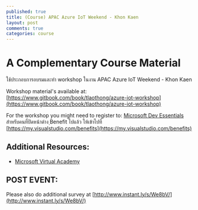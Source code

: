 ```yaml
---
published: true
title: (Course) APAC Azure IoT Weekend - Khon Kaen
layout: post
comments: true
categories: course
---
```


# A Complementary Course Material
ใช้ประกอบการอบรมและทำ workshop ในงาน APAC Azure IoT Weekend - Khon Kaen

<!-- break -->

Workshop material's available at: [https://www.gitbook.com/book/tlaothong/azure-iot-workshop](https://www.gitbook.com/book/tlaothong/azure-iot-workshop)

For the workshop you might need to register to: [Microsoft Dev Essentials](http://aka.ms/vsdevhelp)
สำหรับคนที่ปิดหน้าต่าง ฺBenefit ไปแล้ว ให้เข้าไปที่ [https://my.visualstudio.com/benefits](https://my.visualstudio.com/benefits)

## Additional Resources:
* [Microsoft Virtual Academy](https://mva.microsoft.com/)

## POST EVENT:
Please also do additional survey at [http://www.instant.ly/s/We8bV/](http://www.instant.ly/s/We8bV/)
